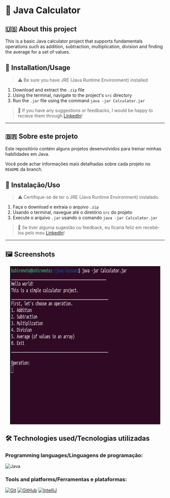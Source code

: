 # 🔢 Java Calculator

## 🇺🇸 About this project

This is a basic Java calculator project that supports fundamentals operations such as addition, subtraction, multiplication, division and finding the average for a set of values.

## 📝 Installation/Usage

> ⚠️ Be sure you have JRE (Java Runtime Environment) installed

1. Download and extract the `.zip` file 
2. Using the terminal, navigate to the project's `src` directory
3. Run the `.jar` file using the command `java -jar Calculator.jar`

> 💬 If you have any suggestions or feedbacks, I would be happy to recieve them through <a href="https://www.linkedin.com/in/bshiromoto/" target="_blank">LinkedIn</a>!

<hr>

## 🇧🇷 Sobre este projeto

Este repositório contém alguns projetos desenvolvidos para treinar minhas habilidades em Java.

Você pode achar informações mais detalhadas sobre cada projeto no `README` da branch.

## 📝 Instalação/Uso

> ⚠️ Certifique-se de ter o JRE (Java Runtime Environment) instalado.

1. Faça o download e extraia o arquivo `.zip`
2. Usando o terminal, navegue até o diretório `src` do projeto
3. Execute o arquivo `.jar` usando o comando `java -jar Calculator.jar`

> 💬 Se tiver alguma sugestão ou feedback, eu ficaria feliz em recebê-los pelo meu <a href="https://www.linkedin.com/in/bshiromoto/" target="_blank">LinkedIn</a>!

<hr>

## 🖼️ Screenshots
<div style="display:flex; justify-content: center; gap: 20px">

  <img alt="Calculator 01" src="./screenshots/screenshot-01.png"  height="500" width="475">
  </img>
</div>

## 🛠️ Technologies used/Tecnologias utilizadas
### Programming languages/Linguagens de programação:
![Java](https://img.shields.io/badge/java-%23ED8B00.svg?style=for-the-badge&logo=openjdk&logoColor=white)

### Tools and platforms/Ferramentas e plataformas:
[![Git](https://img.shields.io/badge/Git-E44C30?style=for-the-badge&logo=git&logoColor=white)]()
[![GitHub](https://img.shields.io/badge/GitHub-100000?style=for-the-badge&logo=github&logoColor=white)]()
[![IntelliJ](https://img.shields.io/badge/IntelliJ_IDEA-000000.svg?style=for-the-badge&logo=intellij-idea&logoColor=white)]()

